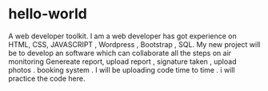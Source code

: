 # hello-world
A web developer toolkit.
I am a web developer has got experience on HTML, CSS, JAVASCRIPT , Wordpress , Bootstrap , SQL.
My new project will be to develop an software which can collaborate all the steps on air monitoring 
Genereate report, upload report , signature taken , upload photos .
booking system .
I will be uploading code time to time .
i will practice the code here.
